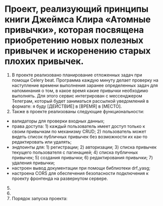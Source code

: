 # Проект, реализующий принципы книги Джеймса Клира «Атомные привычки», которая посвящена приобретению новых полезных привычек и искоренению старых плохих привычек.
1. В проекте реализовано планирование отложенных задач при помощи Celery beat. 
Программа каждую минуту делает проверку на наступление времени выполнения заранее определенных задач для напоминания о том, в какое время какие привычки необходимо выполнять.
Для этого сервис интегрирован с мессенджером Телеграм, который будет заниматься рассылкой уведомлений в формате: я буду [ДЕЙСТВИЕ] в [ВРЕМЯ] в [МЕСТО].
2. Также в проекте реализованы следующие функциональности:
- валидаторы для проверки входных данных;
- права доступа: 1) каждый пользователь имеет доступ только к своим привычкам по механизму CRUD; 2) пользователь может видеть список публичных привычек без возможности их как-то редактировать или удалять;
- эндпоинты для: 1) регистрации; 2) авторизации; 3) списка привычек текущего пользователя с пагинацией; 4) списка публичных привычек; 5) создания привычки; 6) редактирования привычки; 7) удаления привычки;
- настроен вывод документации при помощи библиотеки drf_yasg;
- настроена CORS для обеспечения безопасности подключения к проекту фронтенда на развернутом сервере.
5. 
6. 
7. Порядок запуска проекта: